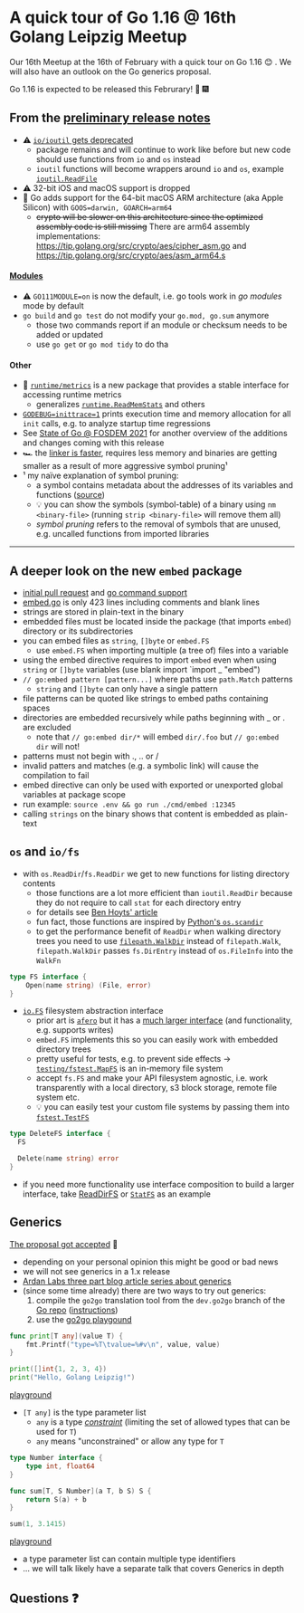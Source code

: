 # A quick tour of Go 1.16 @ 16th Golang Leipzig Meetup

Our 16th Meetup at the 16th of February with a quick tour on Go 1.16 :blush: .
We will also have an outlook on the Go generics proposal.

Go 1.16 is expected to be released this Februrary! :tada: :fireworks:

## From the [preliminary release notes](https://tip.golang.org/doc/go1.16#ioutil)

- :warning: [`io/ioutil` gets deprecated](https://tip.golang.org/doc/go1.16#ioutil)
  - package remains and will continue to work like before but new code should use functions from `io` and `os` instead
  - `ioutil` functions will become wrappers around `io` and `os`, example [`ioutil.ReadFile`](https://tip.golang.org/src/io/ioutil/ioutil.go?s=1167:1213#L26)
- :warning: 32-bit iOS and macOS support is dropped
- :tada: Go adds support for the 64-bit macOS ARM architecture (aka Apple Silicon) with `GOOS=darwin, GOARCH=arm64`
  - ~~crypto will be slower on this architecture since the optimized assembly code is still missing~~ There are arm64 assembly implementations: https://tip.golang.org/src/crypto/aes/cipher_asm.go and https://tip.golang.org/src/crypto/aes/asm_arm64.s

#### [Modules](https://tip.golang.org/doc/go1.16#modules)

- :warning: `GO111MODULE=on` is now the default, i.e. go tools work in  _go modules_ mode by default
- `go build` and `go test` do not modify your `go.mod, go.sum` anymore
  - those two commands report if an module or checksum needs to be added or updated
  - use `go get` or `go mod tidy` to do tha

#### Other

- :tada: [`runtime/metrics`](https://tip.golang.org/pkg/runtime/metrics/) is a new package that provides a stable interface for accessing runtime metrics
  - generalizes [`runtime.ReadMemStats`](https://tip.golang.org/pkg/runtime/#ReadMemStats) and others
- [`GODEBUG=inittrace=1`](https://tip.golang.org/pkg/runtime/#hdr-Environment_Variables) prints execution time and memory allocation for all `init` calls, e.g. to analyze startup time regressions
- See [State of Go @ FOSDEM 2021](https://www.youtube.com/watch?v=pNd_BM0Tg4E) for another overview of the additions and changes coming with this release
- :racing_car: the [linker is faster](https://tip.golang.org/doc/go1.16#linker), requires less memory and binaries are getting smaller as a result of more aggressive symbol pruning¹
- ¹ my naïve explanation of symbol pruning:
  - a symbol contains metadata about the addresses of its variables and functions ([source](http://nickdesaulniers.github.io/blog/2016/08/13/object-files-and-symbols/))
  - :bulb: you can show the symbols (symbol-table) of a binary using `nm <binary-file>` (running `strip <binary-file>` will remove them all)
  - _symbol pruning_ refers to the removal of symbols that are unused, e.g. uncalled functions from imported libraries

---

## A deeper look on the new `embed` package

- [initial pull request](https://go-review.googlesource.com/c/go/+/243942) and [go command support](https://go-review.googlesource.com/c/go/+/243945)
- [embed.go](https://tip.golang.org/src/embed/embed.go) is only 423 lines including comments and blank lines
- strings are stored in plain-text in the binary
- embedded files must be located inside the package (that imports `embed`) directory or its subdirectories
- you can embed files as `string`, `[]byte` or `embed.FS`
  - use `embed.FS` when importing multiple (a tree of) files into a variable
- using the embed directive requires to import `embed` even when using `string` or `[]byte` variables (use blank import `import _ "embed")
- `// go:embed pattern [pattern...]` where paths use `path.Match` patterns
  - `string` and `[]byte` can only have a single pattern
- file patterns can be quoted like strings to embed paths containing spaces
- directories are embedded recursively while paths beginning with _ or . are excluded
  - note that `// go:embed dir/*` will embed `dir/.foo` but `// go:embed dir` will not!
- patterns must not begin with ., .. or /
- invalid patters and matches (e.g. a symbolic link) will cause the compilation to fail
- embed directive can only be used with exported or unexported global variables at package scope
- run example: `source .env && go run ./cmd/embed :12345`
- calling `strings` on the binary shows that content is embedded as plain-text

## `os` and `io/fs`

- with `os.ReadDir`/`fs.ReadDir` we get to new functions for listing directory contents
  - those functions are a lot more efficient than `ioutil.ReadDir` because they do not require to call `stat` for each directory entry
  - for details see [Ben Hoyts' article](https://benhoyt.com/writings/go-readdir/)
  - fun fact, those functions are inspired by [Python's `os.scandir`](https://docs.python.org/3/library/os.html#os.scandir)
  - to get the performance benefit of `ReadDir` when walking directory trees you need to use [`filepath.WalkDir`](https://tip.golang.org/pkg/path/filepath/#WalkDir) instead of `filepath.Walk`, `filepath.WalkDir` passes `fs.DirEntry` instead of `os.FileInfo` into the `WalkFn`

```go
type FS interface {
    Open(name string) (File, error)
}
```

- [`io.FS`](https://tip.golang.org/pkg/io/fs/#FS) filesystem abstraction interface
  - prior art is [`afero`](https://github.com/spf13/afero) but it has a [much larger interface](https://pkg.go.dev/github.com/spf13/afero#Fs) (and functionality, e.g. supports writes)
  - `embed.FS` implements this so you can easily work with embedded directory trees
  - pretty useful for tests, e.g. to prevent side effects → [`testing/fstest.MapFS`](https://tip.golang.org/pkg/testing/fstest/#MapFS) is an in-memory file system
  - accept `fs.FS` and make your API filesystem agnostic, i.e. work transparently with a local directory, s3 block storage, remote file system etc.
  - :bulb: you can easily test your custom file systems by passing them into [`fstest.TestFS`](https://tip.golang.org/pkg/testing/fstest/#TestFS)

```go
type DeleteFS interface {
  FS

  Delete(name string) error
}
```

- if you need more functionality use interface composition to build a larger interface, take [ReadDirFS](https://tip.golang.org/pkg/io/fs/#ReadDirFS) or [`StatFS`](https://tip.golang.org/pkg/io/fs/#ReadDirFS) as an example

## Generics

[The proposal got accepted](https://github.com/golang/go/issues/43651#issuecomment-776944155) :tada: 

- depending on your personal opinion this might be good or bad news
- we will not see generics in a 1.x release
- [Ardan Labs three part blog article series about generics](https://www.ardanlabs.com/blog/2020/07/generics-01-basic-syntax.html)
- (since some time already) there are two ways to try out generics:
  1. compile the `go2go` translation tool from the `dev.go2go` branch of the [Go repo](https://go.googlesource.com/go) ([instructions](https://go.googlesource.com/go/+/refs/heads/dev.go2go/README.go2go.md))
  2. use the [go2go playgound](https://go2goplay.golang.org/)

```go
func print[T any](value T) {
	fmt.Printf("type=%T\tvalue=%#v\n", value, value)
}

print([]int{1, 2, 3, 4})
print("Hello, Golang Leipzig!")
```

[playground](https://go2goplay.golang.org/p/cGQWVpzboRI)

- `[T any]` is the type parameter list
  - `any` is a type [_constraint_](https://go.googlesource.com/proposal/+/refs/heads/master/design/go2draft-type-parameters.md#constraints) (limiting the set of allowed types that can be used for `T`)
  - `any` means "unconstrained" or allow any type for `T`

```go
type Number interface {
	type int, float64
}

func sum[T, S Number](a T, b S) S {
	return S(a) + b
}

sum(1, 3.1415)
```

[playground](https://go2goplay.golang.org/p/JWm9mDpsvVf)

- a type parameter list can contain multiple type identifiers
- ... we will talk likely have a separate talk that covers Generics in depth

## Questions :question:
